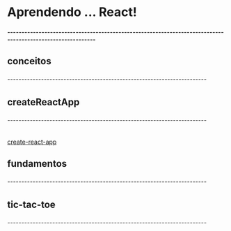 # Aprendendo ... React!

#### -----------------------------------------------------------------------------------------------------------

## conceitos
###### -----------------------------------------------------------------------

## createReactApp
###### -----------------------------------------------------------------------

[create-react-app](https://create-react-app.dev/)

## fundamentos
###### -----------------------------------------------------------------------

## tic-tac-toe
###### -----------------------------------------------------------------------



